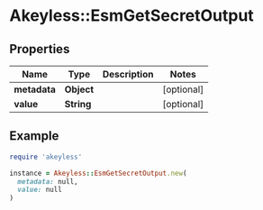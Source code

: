 # Akeyless::EsmGetSecretOutput

## Properties

| Name | Type | Description | Notes |
| ---- | ---- | ----------- | ----- |
| **metadata** | **Object** |  | [optional] |
| **value** | **String** |  | [optional] |

## Example

```ruby
require 'akeyless'

instance = Akeyless::EsmGetSecretOutput.new(
  metadata: null,
  value: null
)
```

